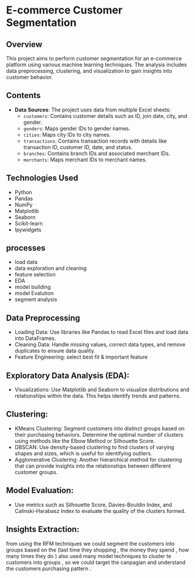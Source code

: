 
# E-commerce Customer Segmentation

## Overview

This project aims to perform customer segmentation for an e-commerce platform using various machine learning techniques. The analysis includes data preprocessing, clustering, and visualization to gain insights into customer behavior.

## Contents

- **Data Sources**: The project uses data from multiple Excel sheets:
  - `customers`: Contains customer details such as ID, join date, city, and gender.
  - `genders`: Maps gender IDs to gender names.
  - `cities`: Maps city IDs to city names.
  - `transactions`: Contains transaction records with details like transaction ID, customer ID, date, and status.
  - `branches`: Contains branch IDs and associated merchant IDs.
  - `merchants`: Maps merchant IDs to merchant names.

## Technologies Used

- Python
- Pandas
- NumPy
- Matplotlib
- Seaborn
- Scikit-learn
- Ipywidgets

## processes 
- load data
- data exploration and cleaning
- feature selection
- EDA
- model building
- model Evalution
- segment analysis
  
## Data Preprocessing
- Loading Data: Use libraries like Pandas to read Excel files and load data into DataFrames.
- Cleaning Data: Handle missing values, correct data types, and remove duplicates to ensure data quality.
- Feature Engineering: select best fit & important feature

## Exploratory Data Analysis (EDA):
- Visualizations: Use Matplotlib and Seaborn to visualize distributions and relationships within the data. This helps identify trends and patterns.

## Clustering:
- KMeans Clustering: Segment customers into distinct groups based on their purchasing behaviors.
                     Determine the optimal number of clusters using methods like the Elbow Method or Silhouette Score.
- DBSCAN: Use density-based clustering to find clusters of varying shapes and sizes, which is useful for identifying outliers.
- Agglomerative Clustering: Another hierarchical method for clustering that can provide insights into the relationships between different customer groups.

## Model Evaluation:
- Use metrics such as Silhouette Score, Davies-Bouldin Index, and Calinski-Harabasz Index to evaluate the quality of the clusters formed.

## Insights Extraction:
from using the RFM techniques we could segment the customers into groups based on the (last time they shopping , the money they spend , how many times they do ) 
also used many model techniques to cluster te customers into groups , so we could target the canpagian and understand the customers purchasing pattern .
